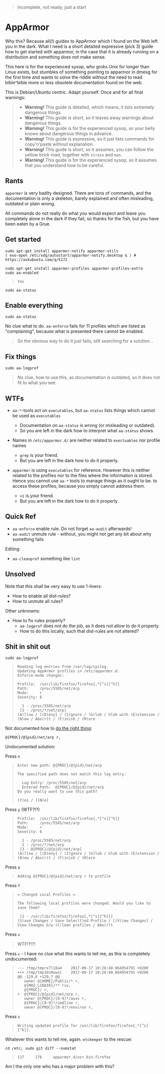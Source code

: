 > Incomplete, not ready, just a start

# AppArmor

Why this?  Because all(!) guides to AppArmor which I found on the Web left you in the dark.
What I need is a short detailed expressive (pick 3) guide how to get started with apparmor,
in the case that it is already running on a distribution and something does not make sense.

This here is for the experienced sysop, who groks Unix for longer than Linux exists,
but stumbles of something pointing to apparmor in dmesg for the first time
and wants to solve the riddle without the need to read bible^bible
more or less obsolete documentation found on the web.

This is Debian/Ubuntu centric.  Adapt yourself.  Once and for all final warnings:

> - **Warning!**  This guide is detailed, which means, it lists extremely dangerous things.
> - **Warning!**  This guide is short, so it leaves away warnings about dangerous things.
> - **Warning!**  This guide is for the experienced sysop, so your belly knows about dangerous things in advance.
> - **Warning!**  This guide is expressive, so it just lists commands for copy'n'paste without explanation.
> - **Warning!**  This guide is short, so it assumes, you can follow the yellow brick road, together with `strace` and `man`.
> - **Warning!**  This guide is for the experienced sysop, so it assumes that you understand how to be careful.

## Rants

`apparmor` is very badlty designed.  There are tons of commands, and the documentation is only a skeleton, barely explained and often misleading, outdated or plain wrong.

All commands do not really do what you would expect and leave you completely alone in the dark if they fail, so thanks for the fish, but you have been eaten by a Grue.


## Get started

    sudo apt-get install apparmor-notify apparmor-utils
    ( exo-open /etc/xdg/autostart/apparmor-notify.desktop & ) # https://askubuntu.com/q/5172

    sudo apt-get install apparmor-profiles apparmor-profiles-extra
    sudo aa-enabled

>     Yes

    sudo aa-status

## Enable everything

    sudo aa-status

No clue what to do.  `aa-enforce` fails for 11 profiles which are listed as "complaining",
because what is presented there cannot be enabled.

> So the obvious way to do it just fails, still searching for a solution ..


## Fix things

    sudo aa-logprof

> No clue, how to use this, as documentation is outdated, so it does not fit to what you see.

## WTFs

- `aa-*`-tools act on `executables`, but `aa-status` lists things which cannot be used as `executables`
  - Documentation on `aa-status` is wrong (or misleading or outdated).
  - So you are left in the dark how to interpret what `aa-status` shows.

- Names in `/etc/apparmor.d/` are neither related to `exectuables` nor profile names
  - `grep` is your friend.
  - But you are left in the dark how to do it properly.

- `apparmor` is using `executables` for reference.
However this is neither related to the profiles nor to the files where the information is stored.
Hence you cannot use `aa-*` tools to manage things as it ought to be.
to access these profiles, because you simply cannot address them.
  - `vi` is your friend.
  - But you are left in the dark how to do it properly.


## Quick Ref

- `aa-enforce` enable rule.  Do not forget `aa-audit` afterwards!
- `aa-audit` unmute rule - without, you might not get any bit about why something fails

Editing:

- `aa-cleanprof` something like `lint`

## Unsolved

Note that this shall be very easy to use 1-liners:

- How to enable all dist-rules?
- How to unmute all rules?

Other unknowns:

- How to fix rules properly?
  - `aa-logprof` does not do the job, as it does not allow to do it properly.
  - How to do this locally, such that dist-rules are not altered?

## Shit in shit out

    sudo aa-logprof 
>     Reading log entries from /var/log/syslog.
>     Updating AppArmor profiles in /etc/apparmor.d.
>     Enforce-mode changes:
>     
>     Profile:  /usr/lib/firefox/firefox{,*[^s][^h]}
>     Path:     /proc/5585/net/arp
>     Mode:     r
>     Severity: 6
>     
>       1 - /proc/5585/net/arp 
>      [2 - /proc/*/net/arp]
>     (A)llow / [(D)eny] / (I)gnore / (G)lob / Glob with (E)xtension / (N)ew / Abo(r)t / (F)inish / (M)ore

Not documented how to [do the right thing](https://lists.ubuntu.com/archives/apparmor/2016-November/010254.html):

    @{PROC}/@{pid}/net/arp r,

Undocumented solution:

Press `n`

>     Enter new path: @{PROC}/@{pid}/net/arp
>     
>     The specified path does not match this log entry:
>     
>       Log Entry: /proc/5585/net/arp
>       Entered Path:  @{PROC}/@{pid}/net/arp
>     Do you really want to use this path?
>     
>     (Y)es / [(N)o]

Press `y` (WTF?!?)

>     Profile:  /usr/lib/firefox/firefox{,*[^s][^h]}
>     Path:     /proc/5585/net/arp
>     Mode:     r
>     Severity: 6
>     
>       1 - /proc/5585/net/arp 
>       2 - /proc/*/net/arp 
>      [3 - @{PROC}/@{pid}/net/arp]
>     (A)llow / [(D)eny] / (I)gnore / (G)lob / Glob with (E)xtension / (N)ew / Abo(r)t / (F)inish / (M)ore

Press `a`

>     Adding @{PROC}/@{pid}/net/arp r to profile

Press `f`

>     = Changed Local Profiles =
>     
>     The following local profiles were changed. Would you like to save them?
>     
>      [1 - /usr/lib/firefox/firefox{,*[^s][^h]}]
>     (S)ave Changes / Save Selec(t)ed Profile / [(V)iew Changes] / View Changes b/w (C)lean profiles / Abo(r)t

Press `v`

> WTF!?!?!

Press `c` - I have no clue what this wants to tell me, as this is completely undocumented:

>     --- /tmp/tmprx7l18a4    2017-09-17 10:28:40.064954791 +0200
>     +++ /tmp/tmp16n9owxc    2017-09-17 10:28:40.064954791 +0200
>     @@ -129,6 +129,7 @@
>        owner @{HOME}/Public/* r,
>        @{MOZ_LIBDIR}/** rix,
>        @{PROC}/ r,
>     +  @{PROC}/@{pid}/net/arp r,
>        owner @{PROC}/[0-9]*/auxv r,
>        @{PROC}/[0-9]*/cmdline r,
>        owner @{PROC}/[0-9]*/environ r,

Press `s`

>     Writing updated profile for /usr/lib/firefox/firefox{,*[^s][^h]}.

Whatever this wants to tell me, again.  `etckeeper` to the rescue:

    cd /etc; sudo git diff --numstat

>     117     176     apparmor.d/usr.bin.firefox

Am I the only one who has a major problem with this?
